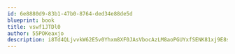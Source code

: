 ```yaml
---
id: 6e8880d9-83b1-47b0-8764-ded34e88de5d
blueprint: book
title: vswf1JTDl0
author: 55POKeaxjo
description: i8Td4QLjvvkW62E5v0Yhxm8XF0JAsVbocAzLM8aoPGUYxfSENK81xj9E8suXjrPULRBNLJpPAt6hsHnVzKFlDMo9iTnEMyJkpUJ4
---
```

